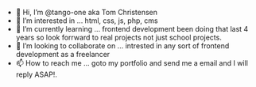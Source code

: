 - 👋 Hi, I’m @tango-one aka Tom Christensen
- 👀 I’m interested in ... html, css, js, php, cms
- 🌱 I’m currently learning ... frontend development been doing that last 4 years so look forrward to real projects not just school projects.
- 💞️ I’m looking to collaborate on ... intrested in any sort of frontend development as a freelancer
- 📫 How to reach me ... goto my portfolio and send me a email and I will reply ASAP!.

<!---
tango-one/tango-one is a ✨ special ✨ repository because its `README.md` (this file) appears on your GitHub profile.
You can click the Preview link to take a look at your changes.
--->
